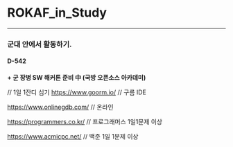 # ROKAF_in_Study

***

### 군대 안에서 활동하기.

#### D-542

**+ 군 장병 SW 해커톤 준비 中 (국방 오픈소스 아카데미)**



// 1일 1잔디 심기
https://www.goorm.io/         // 구름 IDE

https://www.onlinegdb.com/    // 온라인 

https://programmers.co.kr/    // 프로그래머스 1일1문제 이상

https://www.acmicpc.net/      // 백준 1일 1문제 이상

      

